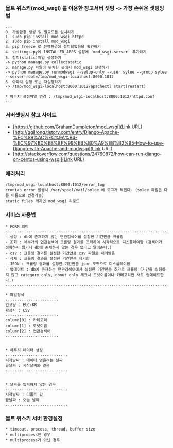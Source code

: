 ### 몰트 위스키(mod_wsgi) 를 이용한 장고서버 셋팅 -> 가장 손쉬운 셋팅방법

```
...
0. 가상환경 생성 및 필요모듈 설치하기 
1. sudo pip install mod_wsgi-httpd 
2. sudo pip install mod_wsgi 
3. pip freeze 로 전역환경에 설치되었음을 확인하기 
4. settings.py에 INSTALLED_APPS 설정에 'mod_wsgi.server' 추가하기
5. 정적(static)파일 생성하기 
-> python manage.py collectstatic
5. manage.py 파일이 위치한 곳에서 mod_wsgi 실행하기 
-> python manage.py runmodwsgi --setup-only --user sylee --group sylee --server-root=/tmp/mod_wsgi-localhost:8000:1012
6. 아파치 실행 또는 재실행하기 
-> /tmp/mod_wsgi-localhost:8000:1012/apachectl start(restart)

* 아파치 설정파일 변경 : /tmp/mod_wsgi-localhost:8000:1012/httpd.conf
...
```

### 서버셋팅시 참고 사이트 

* [https://github.com/GrahamDumpleton/mod_wsgi](Link URL)
* [http://ggilrong.tistory.com/entry/Django-Apache-%EC%89%AC%EC%9A%B4-%EC%97%B0%EB%8F%99%EB%B0%A9%EB%B2%95-How-to-use-Django-with-Apache-and-modwsgi](Link URL)
* [http://stackoverflow.com/questions/24760872/how-can-run-django-on-centos-using-wsgi](Link URL)

### 에러처리 

```
/tmp/mod_wsgi-localhost:8000:1012/error_log
crontab error 발생시 /var/spool/mail/sylee 에 로그가 찍힌다. (sylee 파일은 다른 이름으로 변경가능)
static files 깨지면 mod_wsgi 리로드 
```


### 서비스 사용법
```
* FORM 의미
....................................................................................................................................................
- 생성 : db에 존재하지 않는 연관검색어를 설정한 기간만큼 크롤링
- 조회 : 복수개의 연관검색어 크롤링 결과를 조회하여 시각적으로 디스플레이함 (검색어가 정확하지 않거나 db에 존재하지 않는 경우 없다고 알려준다.)
- csv : 크롤링 결과를 설정한 기간만큼 csv 파일로 내려받음
- 삭제 : 크롤링 결과를 설정한 기간만큼 제거함
- JSON : 크롤링 결과를 설정한 기간만큼 json 포맷으로 디스플레이함
- 업데이트 : db에 존재하는 연관검색어에서 설정한 기간만큼 추가로 크롤링 (기간을 설정하지 않고 category only, donut only 체크시 도넛이름이나 카테고리만 새로 업데이트한다.)
..................................................................................................................................................... 

* 파일형식 
.......................
인코딩 : EUC-KR
확장자 : CSV
.......................
column[0] : 카테고리 
column[1] : 도넛이름
column[2] : 연관검색어  
.......................


* 하루치 데이터 생성
...........................
시작날짜 : 데이터 얻을려는 날짜
끝날짜 : 시작날짜와 같음 
...........................


* 날짜를 입력하지 않는 경우 
...........................
시작날짜 : 디폴트 값
끝날짜 : 오늘 날짜 
...........................
```


### 몰트 위스키 서버 환경설정 
```
* timeout, process, thread, buffer size 
* multiprocess인 경우
* multiprocess가 아닌 경우
```
